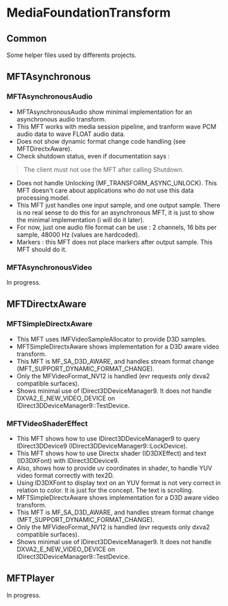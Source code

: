 # MediaFoundationTransform

##  Common

Some helper files used by differents projects.

## MFTAsynchronous

### MFTAsynchronousAudio

* MFTAsynchronousAudio show minimal implementation for an asynchronous audio transform.
* This MFT works with media session pipeline, and tranform wave PCM audio data to wave FLOAT audio data.
* Does not show dynamic format change code handling (see MFTDirectxAware).
* Check shutdown status, even if documentation says :
> The client must not use the MFT after calling Shutdown.
* Does not handle Unlocking (MF_TRANSFORM_ASYNC_UNLOCK). This MFT doesn't care about applications who do not use this data processing model.
* This MFT just handles one input sample, and one output sample. There is no real sense to do this for an asynchronous MFT, it is just to show the minimal implementation (i will do it later).
* For now, just one audio file format can be use : 2 channels, 16 bits per sample, 48000 Hz (values are hardcoded).
* Markers : this MFT does not place markers after output sample. This MFT should do it.

### MFTAsynchronousVideo

In progress.

## MFTDirectxAware

### MFTSimpleDirectxAware

* This MFT uses IMFVideoSampleAllocator to provide D3D samples.
* MFTSimpleDirectxAware shows implementation for a D3D aware video transform.
* This MFT is MF_SA_D3D_AWARE, and handles stream format change (MFT_SUPPORT_DYNAMIC_FORMAT_CHANGE).
* Only the MFVideoFormat_NV12 is handled (evr requests only dxva2 compatible surfaces).
* Shows minimal use of IDirect3DDeviceManager9. It does not handle DXVA2_E_NEW_VIDEO_DEVICE on IDirect3DDeviceManager9::TestDevice.

### MFTVideoShaderEffect

* This MFT shows how to use IDirect3DDeviceManager9 to query IDirect3DDevice9 (IDirect3DDeviceManager9::LockDevice).
* This MFT shows how to use Directx shader (ID3DXEffect) and text (ID3DXFont) with IDirect3DDevice9.
* Also, shows how to provide uv coordinates in shader, to handle YUV video format correctly with tex2D.
* Using ID3DXFont to display text on an YUV format is not very correct in relation to color. It is just for the concept. The text is scrolling.
* MFTSimpleDirectxAware shows implementation for a D3D aware video transform.
* This MFT is MF_SA_D3D_AWARE, and handles stream format change (MFT_SUPPORT_DYNAMIC_FORMAT_CHANGE).
* Only the MFVideoFormat_NV12 is handled (evr requests only dxva2 compatible surfaces).
* Shows minimal use of IDirect3DDeviceManager9. It does not handle DXVA2_E_NEW_VIDEO_DEVICE on IDirect3DDeviceManager9::TestDevice.

## MFTPlayer

In progress.
